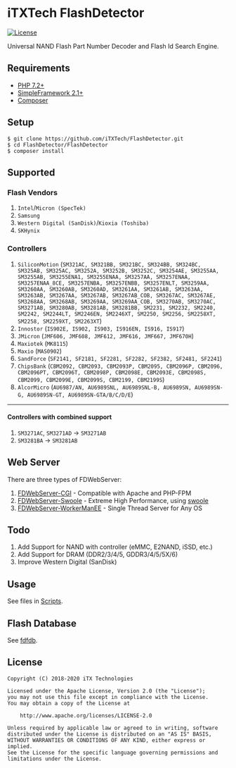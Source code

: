 # iTXTech FlashDetector

[![License](https://img.shields.io/github/license/iTXTech/FlashDetector.svg)](https://github.com/iTXTech/FlashDetector/blob/master/LICENSE)

Universal NAND Flash Part Number Decoder and Flash Id Search Engine.

## Requirements

* [PHP 7.2+](https://secure.php.net)
* [SimpleFramework 2.1+](https://github.com/iTXTech/SimpleFramework)
* [Composer](https://github.com/composer/composer)

## Setup

```shell script
$ git clone https://github.com/iTXTech/FlashDetector.git
$ cd FlashDetector/FlashDetector
$ composer install
```

## Supported

### Flash Vendors

1. `Intel`/`Micron (SpecTek)`
1. `Samsung`
1. `Western Digital (SanDisk)`/`Kioxia (Toshiba)`
1. `SKHynix`

### Controllers

1. `SiliconMotion` (`SM321AC, SM321BB, SM321BC, SM324BB, SM324BC, SM325AB, SM325AC, SM3252A, SM3252B, SM3252C, SM3254AE, SM3255AA, SM3255AB, SM3255ENA1, SM3255ENAA, SM3257AA, SM3257ENAA, SM3257ENAA_8CE, SM3257ENBA, SM3257ENBB, SM3257ENLT, SM3259AA, SM3260AA, SM3260AB, SM3260AD, SM3261AA, SM3261AB, SM3263AA, SM3263AB, SM3267AA, SM3267AB, SM3267AB_COB, SM3267AC, SM3267AE, SM3268AA, SM3268AB, SM3269AA, SM3269AA_COB, SM3270AB, SM3270AC, SM3271AB, SM3280AB, SM3281AB, SM3281BB, SM2231, SM2232, SM2240, SM2242, SM2244LT, SM2246EN, SM2246XT, SM2250, SM2256, SM2258XT, SM2258, SM2259XT, SM2263XT`)
1. `Innostor` (`IS902E, IS902, IS903, IS916EN, IS916, IS917`)
1. `JMicron` (`JMF606, JMF608, JMF612, JMF616, JMF667, JMF670H`)
1. `Maxiotek` (`MK8115`)
1. `Maxio` (`MAS0902`)
1. `SandForce` (`SF2141, SF2181, SF2281, SF2282, SF2382, SF2481, SF2241`)
1. `ChipsBank` (`CBM2092, CBM2093, CBM2093P, CBM2095, CBM2096P, CBM2096, CBM2096PT, CBM2096T, CBM2098P, CBM2098E, CBM2093E, CBM2098S, CBM2099, CBM2099E, CBM2099S, CBM2199, CBM2199S`)
1. `AlcorMicro` (`AU6987/AN, AU6989SNL, AU6989SNL-B, AU6989SN, AU6989SN-G, AU6989SN-GT, AU6989SN-GTA/B/C/D/E`)

-----------

#### Controllers with combined support

1. `SM3271AC`, `SM3271AD` -> `SM3271AB`
1. `SM3281BA` -> `SM3281AB`

## Web Server

There are three types of FDWebServer:

1. [FDWebServer-CGI](https://github.com/iTXTech/FlashDetector/tree/master/FDWebServer/CGI) - Compatible with Apache and PHP-FPM
1. [FDWebServer-Swoole](https://github.com/iTXTech/FlashDetector/tree/master/FDWebServer/swoole) - Extreme High Performance, using [swoole](https://github.com/swoole/swoole-src)
1. [FDWebServer-WorkerManEE](https://github.com/iTXTech/FlashDetector/tree/master/FDWebServer/WorkerManEE) - Single Thread Server for Any OS

## Todo

1. Add Support for NAND with controller (eMMC, E2NAND, iSSD, etc.)
1. Add Support for DRAM (DDR2/3/4/5, GDDR3/4/5/5X/6)
1. Improve Western Digital (SanDisk)

## Usage

See files in [Scripts](https://github.com/iTXTech/FlashDetector/tree/master/Scripts).

## Flash Database

See [fdfdb](https://github.com/iTXTech/fdfdb).

## License

    Copyright (C) 2018-2020 iTX Technologies

    Licensed under the Apache License, Version 2.0 (the "License");
    you may not use this file except in compliance with the License.
    You may obtain a copy of the License at

        http://www.apache.org/licenses/LICENSE-2.0

    Unless required by applicable law or agreed to in writing, software
    distributed under the License is distributed on an "AS IS" BASIS,
    WITHOUT WARRANTIES OR CONDITIONS OF ANY KIND, either express or implied.
    See the License for the specific language governing permissions and
    limitations under the License.

